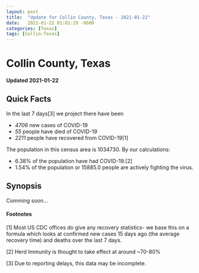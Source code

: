 ```yaml
---
layout: post
title:  "Update for Collin County, Texas - 2021-01-22"
date:   2021-01-22 01:01:29 -0600
categories: [Texas]
tags: [Collin-Texas]
---
```


# Collin County, Texas
#### Updated 2021-01-22

## Quick Facts

In the last 7 days[3] we project there have been
- *4706* new cases of COVID-19
- *55* people have died of COVID-19
- *2211* people have recovered from COVID-19[1]

The population in this census area is 1034730. By our calculations:
- 6.38% of the population have had COVID-19.[2]
- 1.54% of the population or 15885.0 people are actively fighting the virus.

## Synopsis

Comming soon...


#### Footnotes

[1] Most US CDC offices do give any recovery statistics- we base this on a formula which looks at confirmed new cases
15 days ago (the average recovery time) and deaths over the last 7 days.

[2] Herd Immunity is thought to take effect at around ~70-80%

[3] Due to reporting delays, this data may be incomplete.
 
    